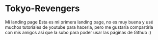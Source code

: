 # Tokyo-Revengers
Mi landing page
Esta es mi primera landing page, no es muy buena y usé muchos tutoriales de youtube para hacerla, pero me gustaría compartirla con mis amigos así que la subo para poder usar las páginas de Github :)
